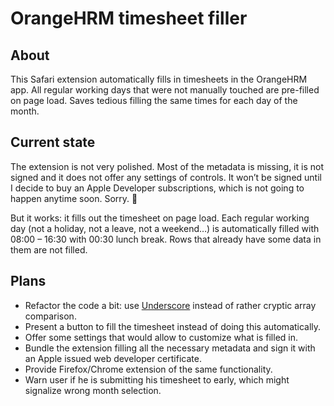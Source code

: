 # OrangeHRM timesheet filler #

## About ##

This Safari extension automatically fills in timesheets in the OrangeHRM app. All regular working days that were not manually touched are pre-filled on page load. Saves tedious filling the same times for each day of the month.

## Current state ##

The extension is not very polished. Most of the metadata is missing, it is not signed and it does not offer any settings of controls. It won’t be signed until I decide to buy an Apple Developer subscriptions, which is not going to happen anytime soon. Sorry. 🙁

But it works: it fills out the timesheet on page load. Each regular working day (not a holiday, not a leave, not a weekend…) is automatically filled with 08:00 – 16:30 with 00:30 lunch break. Rows that already have some data in them are not filled.

## Plans ##

* Refactor the code a bit: use [Underscore] instead of rather cryptic array comparison.
* Present a button to fill the timesheet instead of doing this automatically.
* Offer some settings that would allow to customize what is filled in.
* Bundle the extension filling all the necessary metadata and sign it with an Apple issued web developer certificate.
* Provide Firefox/Chrome extension of the same functionality.
* Warn user if he is submitting his timesheet to early, which might signalize wrong month selection.


[Underscore]: https://www.underscorejs.org/
